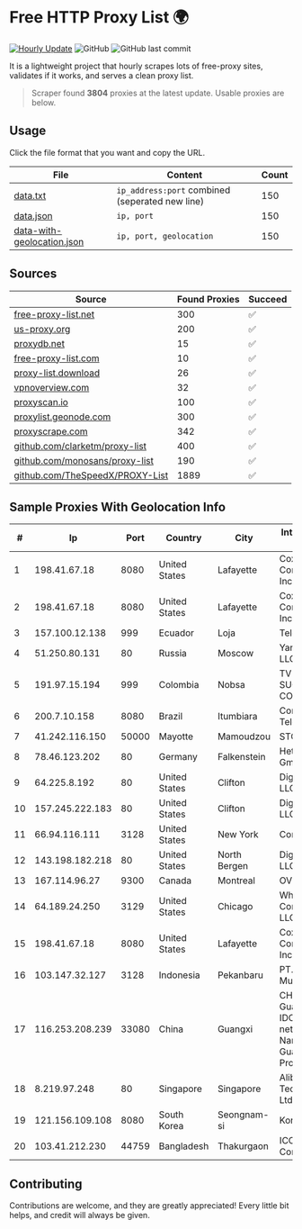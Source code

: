 
# Free HTTP Proxy List 🌍

[![Hourly Update](https://github.com/mertguvencli/http-proxy-list/actions/workflows/main.yml/badge.svg?branch=main)](https://github.com/mertguvencli/http-proxy-list/actions/workflows/main.yml)
![GitHub](https://img.shields.io/github/license/mertguvencli/http-proxy-list)
![GitHub last commit](https://img.shields.io/github/last-commit/mertguvencli/http-proxy-list)

It is a lightweight project that hourly scrapes lots of free-proxy sites, validates if it works, and serves a clean proxy list.


> Scraper found **3804** proxies at the latest update. Usable proxies are below.

## Usage

Click the file format that you want and copy the URL.


|File|Content|Count|
|----|-------|-----|
|[data.txt](https://raw.githubusercontent.com/mertguvencli/http-proxy-list/main/proxy-list/data.txt)|`ip_address:port` combined (seperated new line)|150|
|[data.json](https://raw.githubusercontent.com/mertguvencli/http-proxy-list/main/proxy-list/data.json)|`ip, port`|150|
|[data-with-geolocation.json](https://raw.githubusercontent.com/mertguvencli/http-proxy-list/main/proxy-list/data-with-geolocation.json)|`ip, port, geolocation`|150|

## Sources

|Source|Found Proxies|Succeed|
|------|-------------|-------|
|[free-proxy-list.net](https://free-proxy-list.net)|300|✅|
|[us-proxy.org](https://www.us-proxy.org)|200|✅|
|[proxydb.net](http://proxydb.net)|15|✅|
|[free-proxy-list.com](https://free-proxy-list.com/?page=&port=&type%5B%5D=http&type%5B%5D=https&up_time=0&search=Search)|10|✅|
|[proxy-list.download](https://www.proxy-list.download/HTTP)|26|✅|
|[vpnoverview.com](https://vpnoverview.com/privacy/anonymous-browsing/free-proxy-servers)|32|✅|
|[proxyscan.io](https://www.proxyscan.io)|100|✅|
|[proxylist.geonode.com](https://proxylist.geonode.com/api/proxy-list?limit=300&page=1&sort_by=lastChecked&sort_type=desc&protocols=http,https)|300|✅|
|[proxyscrape.com](https://api.proxyscrape.com/v2/?request=displayproxies&protocol=http&timeout=10000&country=all&ssl=all&anonymity=all)|342|✅|
|[github.com/clarketm/proxy-list](https://raw.githubusercontent.com/clarketm/proxy-list/master/proxy-list-raw.txt)|400|✅|
|[github.com/monosans/proxy-list](https://raw.githubusercontent.com/monosans/proxy-list/main/proxies/http.txt)|190|✅|
|[github.com/TheSpeedX/PROXY-List](https://raw.githubusercontent.com/TheSpeedX/PROXY-List/master/http.txt)|1889|✅|


## Sample Proxies With Geolocation Info

|#|Ip|Port|Country|City|Internet Service Provider|
|-|--|----|-------|----|-------------------------|
|1|198.41.67.18|8080|United States|Lafayette|Cox Communications Inc.|
|2|198.41.67.18|8080|United States|Lafayette|Cox Communications Inc.|
|3|157.100.12.138|999|Ecuador|Loja|Telconet S.A|
|4|51.250.80.131|80|Russia|Moscow|Yandex.Cloud LLC|
|5|191.97.15.194|999|Colombia|Nobsa|TV AZTECA SUCURSAL COLOMBIA|
|6|200.7.10.158|8080|Brazil|Itumbiara|Conexao Telematica LTDA|
|7|41.242.116.150|50000|Mayotte|Mamoudzou|STOI-block1|
|8|78.46.123.202|80|Germany|Falkenstein|Hetzner Online GmbH|
|9|64.225.8.192|80|United States|Clifton|DigitalOcean, LLC|
|10|157.245.222.183|80|United States|Clifton|DigitalOcean, LLC|
|11|66.94.116.111|3128|United States|New York|Contabo Inc.|
|12|143.198.182.218|80|United States|North Bergen|DigitalOcean, LLC|
|13|167.114.96.27|9300|Canada|Montreal|OVH SAS|
|14|64.189.24.250|3129|United States|Chicago|WhiteSky Communications, LLC.|
|15|198.41.67.18|8080|United States|Lafayette|Cox Communications Inc.|
|16|103.147.32.127|3128|Indonesia|Pekanbaru|PT. Global Indo Multimedia|
|17|116.253.208.239|33080|China|Guangxi|CHINATELECOM Guangxi Nanning IDC networkdescr: Nanning, Guangxi Province, P.R.|
|18|8.219.97.248|80|Singapore|Singapore|Alibaba (US) Technology Co., Ltd.|
|19|121.156.109.108|8080|South Korea|Seongnam-si|Korea Telecom|
|20|103.41.212.230|44759|Bangladesh|Thakurgaon|ICC Communication|



## Contributing

Contributions are welcome, and they are greatly appreciated! Every
little bit helps, and credit will always be given.

